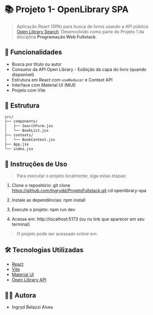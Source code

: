# 📚 Projeto 1- OpenLibrary SPA

>Aplicação React (SPA) para busca de livros usando a API pública [Open Library Search](https://openlibrary.org/dev/docs/api/search). Desenvolvido como parte do Projeto 1 da disciplina **Programação Web Fullstack**.

## 🚀 Funcionalidades

- Busca por título ou autor
- Consumo da API Open Library
-️ Exibição da capa do livro (quando disponível)
- Estrutura em React com `useReducer` e Context API
- Interface com Material UI (MUI)
- Projeto com Vite

## 📂 Estrutura

```bash
src/
├── components/
│   ├── SearchForm.jsx
│   └── BookList.jsx
├── contexts/
│   └── BookContext.jsx
├── App.jsx
└── index.jsx
```

## 🔧 Instruções de Uso

> Para executar o projeto localmente, siga estas etapas:

1. Clone o repositório:
git clone https://github.com/Ingrydd/ProjetoFullstack.git
cd openlibrary-spa

2. Instale as dependências:
npm install

3. Execute o projeto:
npm run dev

4. Acesse em: http://localhost:5173 (ou no link que aparecer em seu terminal)

> O projeto pode ser acessado online em:

## 🛠️ Tecnologias Utilizadas

- [React](https://react.dev/)
- [Vite](https://vitejs.dev/)
- [Material UI](https://mui.com/)
- [Open Library API](https://openlibrary.org/dev/)

## 👨‍💻 Autora
- Ingryd Belazzi Alves